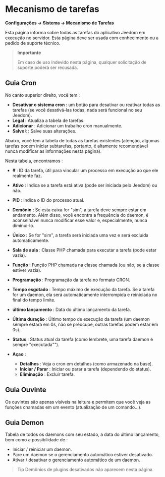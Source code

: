 # Mecanismo de tarefas
**Configurações → Sistema → Mecanismo de Tarefas**

Esta página informa sobre todas as tarefas do aplicativo Jeedom em execução no servidor.
Esta página deve ser usada com conhecimento ou a pedido de suporte técnico.

> **Importante**
>
> Em caso de uso indevido nesta página, qualquer solicitação de suporte poderá ser recusada.

## Guia Cron

No canto superior direito, você tem :

- **Desativar o sistema cron** : um botão para desativar ou reativar todas as tarefas (se você desativá-las todas, nada será funcional no seu Jeedom).
- **Legal** : Atualiza a tabela de tarefas.
- **Adicionar** : Adicionar um trabalho cron manualmente.
- **Salve ** : Salve suas alterações.

Abaixo, você tem a tabela de todas as tarefas existentes (atenção, algumas tarefas podem iniciar subtarefas, portanto, é altamente recomendável nunca modificar as informações nesta página).

Nesta tabela, encontramos :

- **\#** : ID da tarefa, útil para vincular um processo em execução ao que ele realmente faz.
- **Ativo** : Indica se a tarefa está ativa (pode ser iniciada pelo Jeedom) ou não.
- **PID** : Indica o ID do processo atual.
- **Demônio** : Se esta caixa for "sim", a tarefa deve sempre estar em andamento. Além disso, você encontra a frequência do daemon, é aconselhável nunca modificar esse valor e, especialmente, nunca diminuí-lo.
- **Único** : Se for "sim", a tarefa será iniciada uma vez e será excluída automaticamente.
- **Sala de aula** : Classe PHP chamada para executar a tarefa (pode estar vazia).
- **Função** : Função PHP chamada na classe chamada (ou não, se a classe estiver vazia).
- **Programação** : Programação da tarefa no formato CRON.
- **Tempo esgotado** : Tempo máximo de execução da tarefa. Se a tarefa for um daemon, ela será automaticamente interrompida e reiniciada no final do tempo limite.
- **último lançamento** : Data do último lançamento da tarefa.
- **Última duração** : Último tempo de execução da tarefa (um daemon sempre estará em 0s, não se preocupe, outras tarefas podem estar em 0s).
- **Status** : Status atual da tarefa (como lembrete, uma tarefa daemon é sempre "executada"").

- **Açao** :
    - **Detalhes** : Veja o cron em detalhes (como armazenado na base).
    - **Iniciar / Parar** : Iniciar ou parar a tarefa (dependendo do status).
    - **Eliminação** : Excluir tarefa.


## Guia Ouvinte

Os ouvintes são apenas visíveis na leitura e permitem que você veja as funções chamadas em um evento (atualização de um comando...).

## Guia Demon

Tabela de todos os daemons com seu estado, a data do último lançamento, bem como a possibilidade de :
- Iniciar / reiniciar um daemon.
- Pare um daemon se o gerenciamento automático estiver desativado.
- Ativar / desativar o gerenciamento automático de um daemon.

> Tip
> Demônios de plugins desativados não aparecem nesta página.